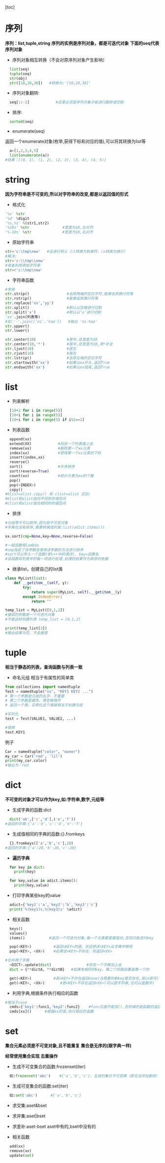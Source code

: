 [toc]
# 序列
**序列：list,tuple,string**
**序列的实例是序列对象，都是可迭代对象**
**下面的seq代表序列对象**

* 序列对象相互转换（不会对原序列对象产生影响）
```python
  list(seq)        
  tuple(seq)
  str(obj)
  str([10,20,30])   #转换为:'[10,20,30]'  
```

* 序列对象翻转:
```python
  seq[::-1]            #这里必须是序列对象才能进行翻转或切割
```
* 排序:
```python
  sorted(seq)
```

* enumerate(seq)   

返回一个enumerate对象(枚举,获得下标和对应的值),可以将其转换为list等
```python
  a=[1,2,3,4,5]
  list(enumerate(a))
#结果：[(0, 1), (1, 2), (2, 3), (3, 4), (4, 5)]
```

# string
**因为字符串是不可变的,所以对字符串的改变,都是以返回值的形式**
* 格式化
```python
'%s' %str
'%d' %digit
'%s,%s' %(str1,str2)
'%10s' %str               #宽度为10,左对齐
'%-10s' %str              #宽度为10,右对齐
```
* 原始字符串
```python
str='c:\tmp\new'   #会进行转义（\t转换为制表符，\n转换为换行）
#解决:
str='c:\\tmp\\new'
#或者利用原始字符串
str=r'c:\tmp\new'
```

* 字符串函数
```python
#常用
str.strip()                 #去除两端的空白字符,能够去除换行符等
str.rstrip()                #能够去除换行符等
str.replace('xx','yy')
str.split()                 #默认以空格进行切割
str.split('x')              #默认以'x'进行切割
'xx'.join(列表等)
#如:'-'.join(['ni','hao'])   #输出 'ni-hao'
str.upper()
str.lower()
```
```python
str.center(10)              #居中,总宽度为10
str.center(10,'*')          #居中,总宽度为10,用*补全
str.ljust(10)               #居左
str.rjust(10)               #居右
str.lstrip()                #去除左端的空白字符
str.startswith('xx')        #如果以xx开头,返回True
str.endswith('xx')          #如果以xx结尾,返回True
```
# list
* 列表解析
```python
  [10+2 for i in range(5)]
  [10+i for i in range(5)]
  [10+i for i in range(5) if i%2==1]
```
* 列表函数
```python
  append(xx)
  extend(XX)            #将另一个列表接上去
  remove(xx)            #删除第一个xx元素
  index(xx)             #获得第一个xx元素的下标
  insert(index,xx)
  reverse()
  sort()                #升序排序
  sort(reverse=True)
  count(xx)             #统计元素为xx的个数
  pop()
  pop(<INDEX>)
  copy()
#blist=alist.copy() 和 clist=alist 区别:
#blist和alist指向不同的存储空间
#clist和alist指向相同的存储空间
```
* 排序
```python
#元组等不可以排序,因为是不可变对象
#字典也没有排序,需要转换成列表:list(adict.items())

xx.sort(cmp=None,key=None,reverse=False)   

#一般函数用lambda
#cmp指定了该参数会使用该参数的方法进行排序
#sort可以传入一个函数(即c++中的谓词), key=函数名
#该函数将列表中的每一项进行处理,处理的结果作为排序的依据
```
* 继承list，创建自己的list类
```python
class MyList(list):
    def __getitem__(self, y):
        try:
            return super(MyList, self).__getitem__(y)
        except IndexError:
            return ""

temp_list = MyList([0,1,2])
#接收的参数是一个可迭代对象
#不能这样创建列表 temp_list = [0,1,2]

print(temp_list[3])
#输出结果为空，不会报错
```
# tuple
**相当于静态的列表，查询函数与列表一致**
* 命名元组
相当于有属性的简单类
```python
from collections import namedtuple
Test = namedtuple("xx", "KEY1 KEY2 ...")
# 第一个参数是元组的名字，不重要
# 第二个参数是属性，用空格隔开
# 返回一个类，实例化这个类就相当于创建元组

#实列化
test = Test(VALUE1, VALUE2, ...)

#使用
test.KEY1
```
例子
```python
Car = namedtuple("color", "owner")
my_car = Car('red', 'lil')
print(my_car.color)
#输出为：red
```
# dict
**不可变的对象才可以作为key,如:字符串,数字,元组等**
* 生成字典的函数:dict
```python
  dict('ab',['c','d'],('e','f'))
#返回的字典:{'a':'b','c':'d','e':'f'}
```

* 生成值相同的字典的函数:{}.fromkeys
```python
  {}.fromkeys(['a','b','c'],20)
#返回的字典:{'a':20,'b':20,'c':20}
```

* **遍历字典**
```python
  for key in dict:
    print(key)

  for key,value in adict.items():
    print(key,value)
```

* 打印字典某些key的value
```python
  adict={'key1':'a','key2':'b','key3':'c'}
  print('%(key1)s,%(key3)s' %adict)
```

* 相关函数
```python
  keys()
  values()
  items()           #返回一个可迭代对象,每一个元素都是键值对,否则只能迭代key

  pop(<KEY>)          #返回<KEY>的值，并且把该<KEY>从字典中移除
  pop(<KEY>, <XX>)    #如果该<KEY>不存在，则返回<XX>

#合并两个字典
  <DICT>.update(dict)                #将另一个字典加上去
  dict = {**dictA, **dictB}   #如果有相同的key，第二个的值会覆盖第一个的

  get(<KEY>)          #若<KEY>不存在返回none(当需要判断key是否存在,用in即可)
  get(<KEY>, <XX>)       #若<KEY>不存在返回<XX>(可以是字符串,也可以是数字)
```

* 利用字典,根据条件执行相应的函数  
```python
#相当于case
  cmds={'key1':func1,'key2':func2}    #func后面不能加(),否则储的是函数的返回结果
  cmds[xx]()      #根据xx的值,执行相应的函数
```
# set
**集合元素必须是不可变对象,且不能重复**
**集合是无序的(跟字典一样)**

**经常使用集合实现 去重操作**

* 生成不可变集合的函数:frozenset(iter)
```python
  如:frozenset('abc')    #{'a','b','c'}，生成的集合不可变换（即无法添加删除）
```
* 生成可变集合的函数:set(iter)
```python
  如:set('abc')      #{'a','b','c'}
```
* 求交集:aset&bset

* 求并集:aset|bset

* 求差补:aset-bset
aset中有的,bset中没有的

* 相关函数
```python
  add(xx)
  remove(xx)
  update(set)
```
